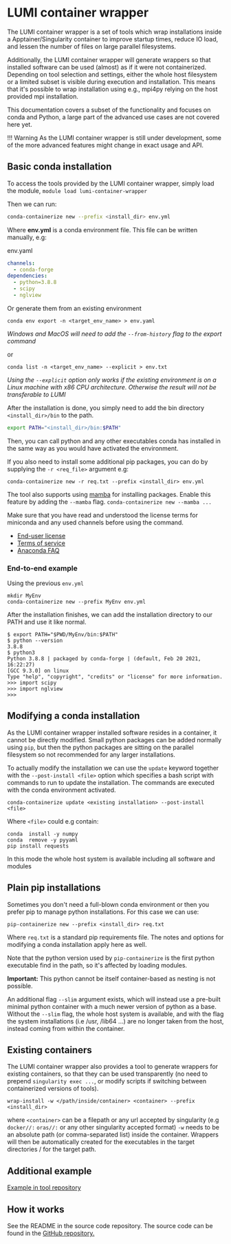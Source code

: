 # LUMI container wrapper

The LUMI container wrapper is a set of tools which wrap installations inside 
a Apptainer/Singularity container to improve startup times, 
reduce IO load, and lessen the number of files on large parallel filesystems. 

Additionally, the LUMI container wrapper will generate wrappers so that installed
software can be used (almost) as if it were not containerized. Depending
on tool selection and settings, either the whole host filesystem or
a limited subset is visible during execution and installation. This means that
it's possible to wrap installation using e.g., mpi4py relying on the host provided
mpi installation. 

This documentation covers a subset of the functionality and focuses on
conda and Python, a large part of the advanced use cases
are not covered here yet.

!!! Warning
    As the LUMI container wrapper is still under development, some of the more advanced features might change in exact usage and API.

## Basic conda installation

To access the tools provided by the LUMI container wrapper, simply load the module, `module load lumi-container-wrapper`


Then we can run:
```bash
conda-containerize new --prefix <install_dir> env.yml
```

Where **env.yml** is a conda environment file.
This file can be written manually, e.g:

env.yaml
```yaml
channels:
  - conda-forge
dependencies:
  - python=3.8.8
  - scipy
  - nglview
```

Or generate them from an existing environment

```
conda env export -n <target_env_name> > env.yaml 
```
_Windows and MacOS will need to add the `--from-history` flag to the export command_

or 
```
conda list -n <target_env_name> --explicit > env.txt
```
_Using the `--explicit` option only works if the existing environment is
on a Linux machine with x86 CPU architecture. Otherwise the result will not be transferable to LUMI_  

After the installation is done, you simply need to add 
the bin directory `<install_dir>/bin` to the path. 

```bash
export PATH="<install_dir>/bin:$PATH"
```
Then, you can call python and any other executables conda has installed in the same way as you would have activated the environment. 

If you also need to install some additional pip packages, you can do by supplying
the `-r <req_file>` argument e.g: 

```
conda-containerize new -r req.txt --prefix <install_dir> env.yml
```

The tool also supports using [mamba](https://github.com/mamba-org/mamba) 
for installing packages. Enable this feature by adding the `--mamba` flag. 
`conda-containerize new --mamba ...`

Make sure that you have read and understood the license terms for miniconda and any used channels
before using the command. 

- [End-user license](https://www.anaconda.com/end-user-license-agreement-miniconda)
- [Terms of service](https://www.anaconda.com/terms-of-service)
- [Anaconda FAQ](https://www.anaconda.com/blog/anaconda-commercial-edition-faq)

### End-to-end example 

Using the previous `env.yml`

```
mkdir MyEnv
conda-containerize new --prefix MyEnv env.yml 
```
After the installation finishes, we can add the installation directory to our PATH
and use it like normal.

```
$ export PATH="$PWD/MyEnv/bin:$PATH"
$ python --version
3.8.8
$ python3
Python 3.8.8 | packaged by conda-forge | (default, Feb 20 2021, 16:22:27) 
[GCC 9.3.0] on linux
Type "help", "copyright", "credits" or "license" for more information.
>>> import scipy
>>> import nglview
>>> 
```



## Modifying a conda installation

As the LUMI container wrapper installed software resides in a container, it cannot be directly modified.
Small python packages can be added normally using `pip`, but then the python packages are
sitting on the parallel filesystem so not recommended for any larger installations.  

To actually modify the installation we can use the `update` keyword
together with the `--post-install <file>` option which specifies a bash script
with commands to run to update the installation. The commands are executed 
with the conda environment activated. 

```
conda-containerize update <existing installation> --post-install <file> 
```

Where `<file>` could e.g contain:

```
conda  install -y numpy
conda  remove -y pyyaml
pip install requests
```

In this mode the whole host system is available including all software and modules 

## Plain pip installations

Sometimes you don't need a full-blown conda environment or then you prefer pip
to manage python installations. For this case we can use: 

```
pip-containerize new --prefix <install_dir> req.txt
```
Where `req.txt` is a standard pip requirements file. 
The  notes and options for modifying a conda installation apply here as well.

Note that the python version used by `pip-containerize` is the first python executable find in the path, so it's affected by loading modules. 

**Important:** This python cannot be itself container-based as nesting is not possible.  

An additional flag `--slim` argument exists, which will instead use a pre-built minimal python
container with a much newer version of python as a base. Without the `--slim` flag, the whole host system is available,
and with the flag the system installations (i.e /usr, /lib64 ...) are no longer taken from the host, instead
coming from within the container. 

## Existing containers 

The LUMI container wrapper also provides a tool to generate wrappers for existing containers, so that they can be used 
transparently (no need to prepend `singularity exec ...`, or modify scripts if switching between containerized versions of tools).

```
wrap-install -w </path/inside/container> <container> --prefix <install_dir> 
```
where `<container>` can be a filepath or any url accepted by singularity (e.g `docker//:` `oras//:` or any other singularity accepted format)
`-w` needs to be an absolute path (or comma-separated list) inside the container. Wrappers will then be automatically
created for the executables in the target directories / for the target path.

## Additional example

[Example in tool repository](https://github.com/CSCfi/hpc-container-wrapper/blob/master/examples/fftw.md)

## How it works

See the README in the source code repository. 
The source code can be found in the [GitHub repository.](https://github.com/CSCfi/hpc-container-wrapper)

